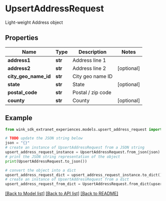 # UpsertAddressRequest

Light-weight Address object

## Properties

Name | Type | Description | Notes
------------ | ------------- | ------------- | -------------
**address1** | **str** | Address line 1 | 
**address2** | **str** | Address line 2 | [optional] 
**city_geo_name_id** | **str** | City geo name ID | 
**state** | **str** | State | [optional] 
**postal_code** | **str** | Postal / zip code | 
**county** | **str** | County | [optional] 

## Example

```python
from wink_sdk_extranet_experiences.models.upsert_address_request import UpsertAddressRequest

# TODO update the JSON string below
json = "{}"
# create an instance of UpsertAddressRequest from a JSON string
upsert_address_request_instance = UpsertAddressRequest.from_json(json)
# print the JSON string representation of the object
print(UpsertAddressRequest.to_json())

# convert the object into a dict
upsert_address_request_dict = upsert_address_request_instance.to_dict()
# create an instance of UpsertAddressRequest from a dict
upsert_address_request_from_dict = UpsertAddressRequest.from_dict(upsert_address_request_dict)
```
[[Back to Model list]](../README.md#documentation-for-models) [[Back to API list]](../README.md#documentation-for-api-endpoints) [[Back to README]](../README.md)


